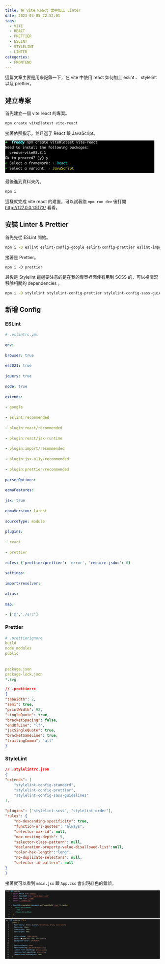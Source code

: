 ```yaml
---
title: 在 Vite React 當中加上 Linter
date: 2023-03-05 22:52:01
tags:
  - VITE
  - REACT
  - PRETTIER
  - ESLINT
  - STYLELINT
  - LINTER
categories:
  - FRONTEND
---
```

這篇文章主要是用來記錄一下，在 vite 中使用 react 如何加上 eslint 、 stylelint 以及 prettier。

## 建立專案

首先建立一個 vite react 的專案。

```bash
npm create vite@latest vite-react
```

接著依照指示，並且選了 React 跟 JavaScript。

![選擇 React 及 JavaScript](https://raw.githubusercontent.com/luofreddy/images/main/uPic/2022/11/14/create-vite.png)

最後進到資料夾內。

```bash
npm i
```

這樣就完成 vite react 的建置，可以試著跑 `npm run dev` 後打開 http://127.0.0.1:5173/ 看看。

## 安裝 Linter & Prettier

首先先從 ESLint 開始。

```bash
npm i -D eslint eslint-config-google eslint-config-prettier eslint-import-resolver-alias eslint-plugin-import eslint-plugin-jsx-a11y eslint-plugin-prettier eslint-plugin-react
```

接著是 Prettier。

```
npm i -D prettier
```

最後是 Stylelint 這邊要注意的是在我的專案裡面使有用到 SCSS 的，可以視情況移除相關的 dependencies 。

```bash
npm i -D stylelint stylelint-config-prettier stylelint-config-sass-guidelines stylelint-config-standard stylelint-order stylelint-scss
```

## 新增 Config

### ESLint

```yaml
# .eslintrc.yml

env:

browser: true

es2021: true

jquery: true

node: true

extends:

- google

- eslint:recommended

- plugin:react/recommended

- plugin:react/jsx-runtime

- plugin:import/recommended

- plugin:jsx-a11y/recommended

- plugin:prettier/recommended

parserOptions:

ecmaFeatures:

jsx: true

ecmaVersion: latest

sourceType: module

plugins:

- react

- prettier

rules: {'prettier/prettier': 'error', 'require-jsdoc': 0}

settings:

import/resolver:

alias:

map:

- ['@','./src']
```

### Prettier
```yaml
# .prettierignore
build
node_modules
public


package.json
package-lock.json
*.svg
```

```json
// .prettierrc
{
"tabWidth": 2,
"semi": true,
"printWidth": 92,
"singleQuote": true,
"bracketSpacing": false,
"endOfLine": "lf",
"jsxSingleQuote": true,
"bracketSameLine": true,
"trailingComma": "all"
}
```

### StyleLint
```json
// .stylelintrc.json
{
"extends": [
	"stylelint-config-standard",
	"stylelint-config-prettier",
	"stylelint-config-sass-guidelines"
],

"plugins": ["stylelint-scss", "stylelint-order"],
"rules": {
	"no-descending-specificity": true,
	"function-url-quotes": "always",
	"selector-max-id": null,
	"max-nesting-depth": 5,
	"selector-class-pattern": null,
	"declaration-property-value-disallowed-list":null,
	"color-hex-length":"long",
	"no-duplicate-selectors": null,
	"selector-id-pattern": null
}
}
```

接著就可以看到 `main.jsx` 跟 `App.css` 會出現紅色的錯誤。

![eslint-error](https://raw.githubusercontent.com/luofreddy/images/main/uPic/2022/11/14/eslint-error.png)
![stylelint-error](https://raw.githubusercontent.com/luofreddy/images/main/uPic/2022/11/14/stylelint-error.png)

